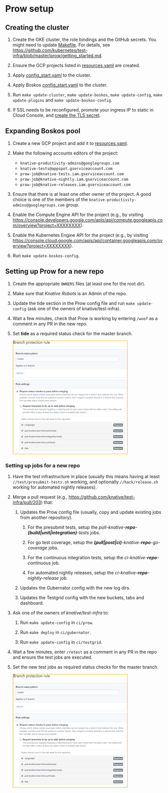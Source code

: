 # Prow setup

## Creating the cluster

1. Create the GKE cluster, the role bindings and the GitHub secrets. You might
   need to update [Makefile](./Makefile). For details, see <https://github.com/kubernetes/test-infra/blob/master/prow/getting_started.md>.

1. Ensure the GCP projects listed in [resources.yaml](./boskos/resources.yaml)
   are created.

1. Apply [config_start.yaml](./config_start.yaml) to the cluster.

1. Apply Boskos [config_start.yaml](./boskos/config_start.yaml) to the cluster.

1. Run `make update-cluster`, `make update-boskos`, `make update-config`,
   `make update-plugins` and `make update-boskos-config`.

1. If SSL needs to be reconfigured, promote your ingress IP to static in Cloud
   Console, and [create the TLS secret](https://kubernetes.io/docs/concepts/services-networking/ingress/#tls).

## Expanding Boskos pool

1. Create a new GCP project and add it to [resources.yaml](./boskos/resources.yaml).

1. Make the following accounts editors of the project:
   * `knative-productivity-admins@googlegroups.com`
   * `knative-tests@appspot.gserviceaccount.com`
   * `prow-job@knative-tests.iam.gserviceaccount.com`
   * `prow-job@knative-nightly.iam.gserviceaccount.com`
   * `prow-job@knative-releases.iam.gserviceaccount.com`

1. Ensure that there is at least one other owner of the project. A good choice
   is one of the members of the `knative-productivity-admins@googlegroups.com`
   group.

1. Enable the Compute Engine API for the project (e.g., by visiting
   <https://console.developers.google.com/apis/api/compute.googleapis.com/overview?project=XXXXXXXX>).

1. Enable the Kubernetes Engine API for the project (e.g., by visiting
   <https://console.cloud.google.com/apis/api/container.googleapis.com/overview?project=XXXXXXXX>).

1. Run `make update-boskos-config`.

## Setting up Prow for a new repo

1. Create the appropriate `OWNERS` files (at least one for the root dir).

1. Make sure that *Knative Robots* is an Admin of the repo.

1. Update the tide section in the Prow config file and run `make update-config`
   (ask one of the owners of knative/test-infra).

1. Wait a few minutes, check that Prow is working by entering `/woof` as a
   comment in any PR in the new repo.

1. Set **tide** as a required status check for the master branch.

   ![Branch Checks](branch_checks.png)

### Setting up jobs for a new repo

1. Have the test infrastructure in place (usually this means having at least
   `//test/presubmit-tests.sh` working, and optionally `//hack/release.sh` working
   for automated nightly releases).

1. Merge a pull request (e.g., <https://github.com/knative/test-infra/pull/203>)
   that:

   1. Updates the Prow config file (usually, copy and update existing jobs from
      another repository).

      1. For the presubmit tests, setup the
         *pull-knative-**repo**-**(build|unit|integration)**-tests* jobs.

      1. For go test coverage, setup the
         ***(pull|post|ci)**-knative-**repo**-go-coverage* jobs.

      1. For the continuous integration tests, setup the
         *ci-knative-**repo**-continuous* job.

      1. For automated nightly releases, setup the
         *ci-knative-**repo**-nightly-release* job.

   1. Updates the Gubernator config with the new log dirs.

   1. Updates the Testgrid config with the new buckets, tabs and dashboard.

1. Ask one of the owners of *knative/test-infra* to:

   1. Run `make update-config` in `ci/prow`.

   1. Run `make deploy` in `ci/gubernator`.

   1. Run `make update-config` in `ci/testgrid`.

1. Wait a few minutes, enter `/retest` as a comment in any PR in the repo and
   ensure the test jobs are executed.

1. Set the new test jobs as required status checks for the master branch.

   ![Branch Checks](branch_checks.png)
